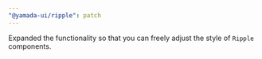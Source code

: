 ```yaml
---
"@yamada-ui/ripple": patch
---
```


Expanded the functionality so that you can freely adjust the style of `Ripple` components.

